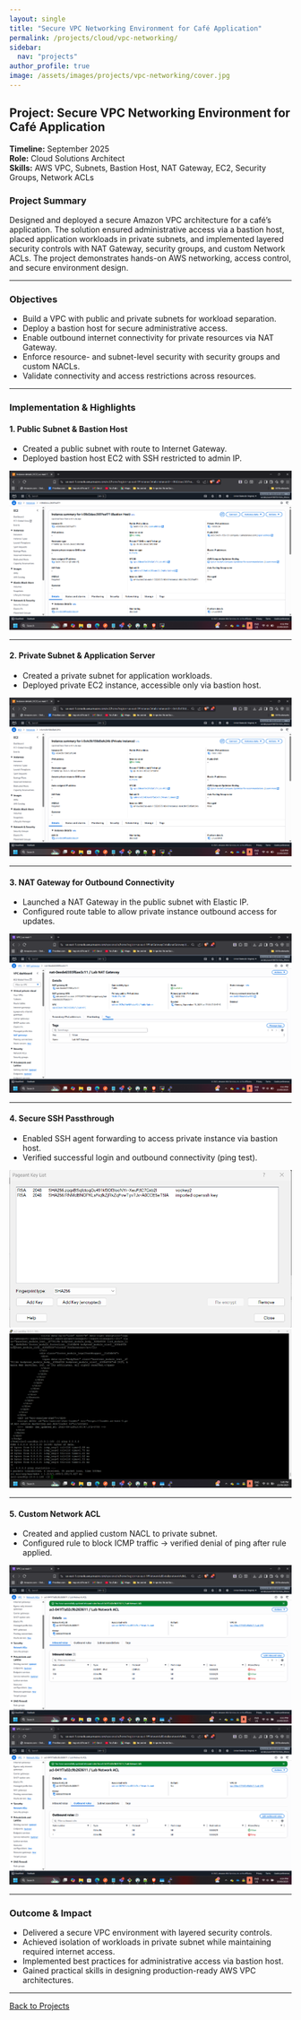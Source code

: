 ```yaml
---
layout: single
title: "Secure VPC Networking Environment for Café Application"
permalink: /projects/cloud/vpc-networking/
sidebar:
  nav: "projects"
author_profile: true
image: /assets/images/projects/vpc-networking/cover.jpg
---
```


## Project: Secure VPC Networking Environment for Café Application

**Timeline:** September 2025  
**Role:** Cloud Solutions Architect  
**Skills:** AWS VPC, Subnets, Bastion Host, NAT Gateway, EC2, Security Groups, Network ACLs  

### Project Summary
Designed and deployed a secure Amazon VPC architecture for a café’s application. The solution ensured administrative access via a bastion host, placed application workloads in private subnets, and implemented layered security controls with NAT Gateway, security groups, and custom Network ACLs. The project demonstrates hands-on AWS networking, access control, and secure environment design.

---

### Objectives
- Build a VPC with public and private subnets for workload separation.  
- Deploy a bastion host for secure administrative access.  
- Enable outbound internet connectivity for private resources via NAT Gateway.  
- Enforce resource- and subnet-level security with security groups and custom NACLs.  
- Validate connectivity and access restrictions across resources.  

---

### Implementation & Highlights

#### 1. Public Subnet & Bastion Host
- Created a public subnet with route to Internet Gateway.  
- Deployed bastion host EC2 with SSH restricted to admin IP.  

![Bastion Host Setup](./assets/images/image9.png)

---

#### 2. Private Subnet & Application Server
- Created a private subnet for application workloads.  
- Deployed private EC2 instance, accessible only via bastion host.  

![Private Instance](./assets/images/image13.png)

---

#### 3. NAT Gateway for Outbound Connectivity
- Launched a NAT Gateway in the public subnet with Elastic IP.  
- Configured route table to allow private instance outbound access for updates.  

![NAT Gateway](./assets/images/image17.png)

---

#### 4. Secure SSH Passthrough
- Enabled SSH agent forwarding to access private instance via bastion host.  
- Verified successful login and outbound connectivity (ping test).  

![SSH Passthrough](./assets/images/image3.png)
![SSH Passthrough](./assets/images/image18.png)

---

#### 5. Custom Network ACL
- Created and applied custom NACL to private subnet.  
- Configured rule to block ICMP traffic → verified denial of ping after rule applied.  

![NACL Rules](./assets/images/image7.png)
![NACL Rules](./assets/images/image14.png)


---

### Outcome & Impact
- Delivered a secure VPC environment with layered security controls.  
- Achieved isolation of workloads in private subnet while maintaining required internet access.  
- Implemented best practices for administrative access via bastion host.  
- Gained practical skills in designing production-ready AWS VPC architectures.  

---

[Back to Projects](/projects/)
